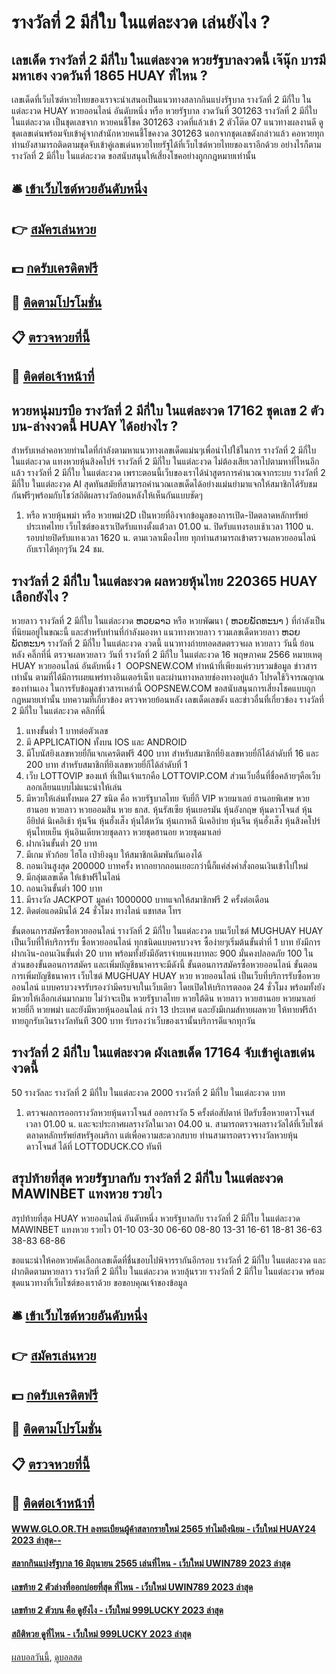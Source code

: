 # รางวัลที่ 2 มีกี่ใบ ในแต่ละงวด เล่นยังไง ?
## เลขเด็ด รางวัลที่ 2 มีกี่ใบ ในแต่ละงวด หวยรัฐบาลงวดนี้ เจ๊นุ๊ก บารมีมหาเฮง งวดวันที่ 1865 HUAY ที่ไหน ?
เลขเด็ดที่เว็บไซต์หวยไทยของเราจะนำเสนอเป็นแนวทางสลากกินแบ่งรัฐบาล รางวัลที่ 2 มีกี่ใบ ในแต่ละงวด HUAY หวยออนไลน์ อันดับหนึ่ง หรือ หวยรัฐบาล งวดวันที่ 301263 รางวัลที่ 2 มีกี่ใบ ในแต่ละงวด เป็นชุดเลขจาก หวยคนชี้โชค 301263 งวดที่แล้วเข้า 2 ตัวโต๊ด 07 แนวทางผลงานดี ดูชุดเลขเด่นพร้อมจับเข้าคู่จากสำนักหวยคนชี้โชคงวด 301263 นอกจากชุดเลขดังกล่าวแล้ว คอหวยทุกท่านยังสามารถติดตามชุดจับเข้าคู่เลขเด่นหวยไทยรัฐได้ที่เว็บไซต์หวยไทยของเราอีกด้วย อย่างไรก็ตาม รางวัลที่ 2 มีกี่ใบ ในแต่ละงวด ขอสนับสนุนให้เสี่ยงโชคอย่างถูกกฎหมายเท่านั้น

## 🛎 [เข้าเว็บไซต์หวยอันดับหนึ่ง](https://bit.ly/3BG5bNw)
## 👉 [สมัครเล่นหวย](https://bit.ly/3BG5bNw)
## 💵 [กดรับเครดิตฟรี](https://bit.ly/3C3mvgS)
## 👑 [ติดตามโปรโมชั่น](https://bit.ly/3C3mvgS)
## 📋 [ตรวจหวยที่นี้](https://bit.ly/3C3mvgS)
## 📱 [ติดต่อเจ้าหน้าที่](https://bit.ly/3C3mvgS)

## หวยหนุ่มบรบือ รางวัลที่ 2 มีกี่ใบ ในแต่ละงวด 17162 ชุดเลข 2 ตัวบน-ล่างงวดนี้ HUAY ได้อย่างไร ?
สำหรับเหล่าคอหวยท่านใดที่กำลังตามหาแนวทางเลขเด็ดแม่นๆเพื่อนำไปใช้ในการ รางวัลที่ 2 มีกี่ใบ ในแต่ละงวด แทงหวยหุ้นสิงคโปร์ รางวัลที่ 2 มีกี่ใบ ในแต่ละงวด ไม่ต้องเสียเวลาไปตามหาที่ไหนอีกแล้ว รางวัลที่ 2 มีกี่ใบ ในแต่ละงวด เพราะตอนนี้เว็บของเราได้นำสูตรการคำนวณจากระบบ รางวัลที่ 2 มีกี่ใบ ในแต่ละงวด AI สุดทันสมัยที่สามารถคำนวณเลขเด็ดได้อย่างแม่นยำมาแจกให้สมาชิกได้รับชมกันฟรีๆพร้อมกับโชว์สถิติผลรางวัลย้อนหลังให้เห็นกันแบบชัดๆ
1. หรือ หวยหุ้นพม่า หรือ หวยพม่า2D เป็นหวยที่อิงจากข้อมูลของการเปิด-ปิดตลาดหลักทรัพย์ประเทศไทย เว็บไซต์ของเราเปิดรับแทงตั้งแต่้วลา 01.00 น. ปิดรับแทงรอบเช้าเวลา 1100 น. รอบบ่ายปิดรับแทงเวลา 1620 น. ตามเวลาเมืองไทย ทุกท่านสามารถเข้าตรวจผลหวยออนไลน์ กับเราได้ทุกๆวัน 24 ชม.

## รางวัลที่ 2 มีกี่ใบ ในแต่ละงวด ผลหวยหุ้นไทย 220365 HUAY เลือกยังไง ?
หวยลาว รางวัลที่ 2 มีกี่ใบ ในแต่ละงวด ຫວຍລາວ หรือ หวยพัฒนา ( ຫວຍພັດທະນາ ) ที่กำลังเป็นที่นิยมอยู่ในขณะนี้ และสำหรับท่านที่กำลังมองหา แนวทางหวยลาว รวมเลขเด็ดหวยลาว ຫວຍພັດທະນາ รางวัลที่ 2 มีกี่ใบ ในแต่ละงวด งวดนี้
 แนวทางถ่ายทอดสดตรวจผล หวยลาว วันนี้ ย้อนหลัง คลิ๊กที่นี่ 
ตรวจผลหวยลาว วันที่ รางวัลที่ 2 มีกี่ใบ ในแต่ละงวด 16 พฤษภาคม 2566
หมายเหตุ HUAY หวยออนไลน์ อันดับหนึ่ง 1  OOPSNEW.COM ทำหน้าที่เพียงแค่รวบรวมข้อมูล ข่าวสาร เท่านั้น ตามที่ได้มีการเผยแพร่ทางอินเตอร์เน็ท และผ่านทางหลายช่องทางอยู่แล้ว โปรดใช้วิจารณญาณของท่านเอง ในการรับข้อมูลข่าวสารเหล่านี้ OOPSNEW.COM ขอสนับสนุนการเสี่ยงโชคแบบถูกกฎหมายเท่านั้น
บทความที่เกี่ยวข้อง
ตรวจหวยย้อนหลัง เลขเด็ดเลขดัง และข่าวอื่นที่เกี่ยวข้อง รางวัลที่ 2 มีกี่ใบ ในแต่ละงวด คลิกที่นี่
1. แทงขั้นต่ำ 1 บาทต่อตัวเลข
2. มี APPLICATION ทั้งบน IOS และ ANDROID
3. มีโบนัสยิงเลขหวยยี่กีแจกเครดิตฟรี 400 บาท สำหรับสมาชิกที่ยิงเลขหวยยี่กีได้ลำดับที่ 16 และ 200 บาท สำหรับสมาชิกที่ยิงเลขหวยยี่กีได้ลำดับที่ 1
4. เว็บ LOTTOVIP ของแท้ ที่เป็นเจ้าแรกคือ LOTTOVIP.COM ส่วนเว็บอื่นที่ชื่อคล้ายๆคือเว็บลอกเลียนแบบไม่แนะนำให้เล่น
5. มีหวยให้เล่นทั้งหมด 27 ชนิด คือ หวยรัฐบาลไทย จับยี่กี VIP หวยมาเลย์ ฮานอยพิเศษ หวยฮานอย หวยลาว หวยออมสิน หวย ธกส. หุ้นรัสเซีย หุ้นเยอรมัน หุ้นอังกฤษ หุ้นดาวโจนส์ หุ้นอียิปต์ นิเคอิเช้า หุ้นจีน หุ้นฮั่งเส็ง หุ้นไต้หวัน หุ้นเกาหลี นิเคอิบ่าย หุ้นจีน หุ้นฮั่งเส็ง หุ้นสิงคโปร์ หุ้นไทยเย็น หุ้นอินเดียหวยชุดลาว หวยชุดฮานอย หวยชุดมาเลย์
6. ฝากเงินขั้นต่ำ 20 บาท
7. มีเกม หัวก้อย ไฮโล เป่ายิงฉุบ ให้สมาชิกเดิมพันกันเองได้
8. ถอนเงินสูงสุด 200000 บาทครั้ง หากอยากถอนเยอะกว่านี้ก็แค่ส่งคำสั่งถอนเงินเข้าไปใหม่
9. มีกลุ่มเลขเด็ด ให้เข้าฟรีในไลน์
10. ถอนเงินขั้นต่ำ 100 บาท
11. มีรางวัล JACKPOT มูลค่า 1000000 บาทแจกให้สมาชิกฟรี 2 ครั้งต่อเดือน
12. ติดต่อแอดมินได้ 24 ชั่วโมง ทางไลน์ แชทสด โทร

ขั้นตอนการสมัครซื้อหวยออนไลน์ รางวัลที่ 2 มีกี่ใบ ในแต่ละงวด บนเว็บไซต์ MUGHUAY HUAY เป็นเว็บที่ให้บริการรับ ซื้อหวยออนไลน์ ทุกชนิดแบบครบวงจร ซื้อง่ายๆเริ่มต้นขั้นต่ำที่ 1 บาท ยังมีการฝากเงิน-ถอนเงินขั้นต่ำ 20 บาท พร้อมทั้งยังมีอัตราจ่ายแพงบาทละ 900 มั่นคงปลอดภัย 100 ในส่วนของขั้นตอนการสมัคร และเพิ่มบัญชีธนาคารจะมีดังนี้
ขั้นตอนการสมัครซื้อหวยออนไลน์
ขั้นตอนการเพิ่มบัญชีธนาคาร
เว็บไซต์ MUGHUAY HUAY หวย หวยออนไลน์ เป็นเว็บที่บริการรับซื้อหวยออนไลน์ แบบครบวงจรรับรองว่ามีครบจบในเว็บเดียว โดยเปิดให้บริการตลอด 24 ชั่วโมง พร้อมทั้งยังมีหวยให้เลือกเล่นมากมาย ไม่ว่าจะเป็น หวยรัฐบาลไทย หวยใต้ดิน หวยลาว หวยฮานอย หวยมาเลย์ หวยยี่กี หวยพม่า และยังมีหวยหุ้นออนไลน์ กว่า 13 ประเทศ และยังมีเกมส์ทายผลหวย ให้ทายฟรีถ้าทายถูกรับเงินรางวัลทันที 300 บาท รับรองว่าเว็บของเรานั้นบริการดีแจกทุกวัน

## รางวัลที่ 2 มีกี่ใบ ในแต่ละงวด ผังเลขเด็ด 17164 จับเข้าคู่เลขเด่นงวดนี้
50
รางวัลละ รางวัลที่ 2 มีกี่ใบ ในแต่ละงวด 2000 รางวัลที่ 2 มีกี่ใบ ในแต่ละงวด บาท
1. ตรวจผลการออกรางวัลหวยหุ้นดาวโจนส์ ออกรางวัล 5 ครั้งต่อสัปดาห์ ปิดรับซื้อหวยดาวโจนส์เวลา 01.00 น. และจะประกาศผลรางวัลในเวลา 04.00 น. สามารถตรวจผลรางวัลได้ที่เว็บไซต์ตลาดหลักทรัพย์สหรัฐอเมริกา แต่เพื่อความสะดวกสบาย ท่านสามารถตรวจรางวัลหวยหุ้นดาวโจนส์ ได้ที่ LOTTODUCK.CO ทันที

## สรุปท้ายที่สุด หวยรัฐบาลกับ รางวัลที่ 2 มีกี่ใบ ในแต่ละงวด MAWINBET แทงหวย รวยไว
สรุปท้ายที่สุด HUAY หวยออนไลน์ อันดับหนึ่ง หวยรัฐบาลกับ รางวัลที่ 2 มีกี่ใบ ในแต่ละงวด MAWINBET แทงหวย รวยไว 01-10
03-30
06-60
08-80
13-31
16-61
18-81
36-63
38-83
68-86

ขอแนะนำให้คอหวยคัดเลือกเลขเด็ดที่ชื่นชอบไปพิจารรากันอีกรอบ รางวัลที่ 2 มีกี่ใบ ในแต่ละงวด และฝากติดตามหวยลาว รางวัลที่ 2 มีกี่ใบ ในแต่ละงวด หวยลุ้นรวย รางวัลที่ 2 มีกี่ใบ ในแต่ละงวด พร้อมชุดแนวทางที่เว็บไซต์ของเราด้วย
ขอขอบคุณเจ้าของข้อมูล

## 🛎 [เข้าเว็บไซต์หวยอันดับหนึ่ง](https://bit.ly/3BG5bNw)
## 👉 [สมัครเล่นหวย](https://bit.ly/3BG5bNw)
## 💵 [กดรับเครดิตฟรี](https://bit.ly/3C3mvgS)
## 👑 [ติดตามโปรโมชั่น](https://bit.ly/3C3mvgS)
## 📋 [ตรวจหวยที่นี้](https://bit.ly/3C3mvgS)
## 📱 [ติดต่อเจ้าหน้าที่](https://bit.ly/3C3mvgS)

#### [WWW.GLO.OR.TH ลงทะเบียนผู้ค้าสลากรายใหม่ 2565 ทำไมถึงนิยม - เว็บใหม่ HUAY24 2023 ล่าสุด--](https://atom.io/themes/www.glo.or.th%20ลงทะเบียนผู้ค้าสลากรายใหม่%202565%20ทำไมถึงนิยม%20-%20เว็บใหม่%20huay24%202023%20ล่าสุด--)
#### [สลากกินแบ่งรัฐบาล 16 มิถุนายน 2565 เล่นที่ไหน - เว็บใหม่ UWIN789 2023 ล่าสุด](https://atom.io/themes/สลากกินแบ่งรัฐบาล%2016%20มิถุนายน%202565%20เล่นที่ไหน%20-%20เว็บใหม่%20uwin789%202023%20ล่าสุด)
#### [เลขท้าย 2 ตัวล่างที่ออกบ่อยที่สุด ที่ไหน - เว็บใหม่ UWIN789 2023 ล่าสุด](https://atom.io/themes/เลขท้าย%202%20ตัวล่างที่ออกบ่อยที่สุด%20ที่ไหน%20-%20เว็บใหม่%20uwin789%202023%20ล่าสุด)
#### [เลขท้าย 2 ตัวบน คือ ดูยังไง - เว็บใหม่ 999LUCKY 2023 ล่าสุด](https://atom.io/themes/เลขท้าย%202%20ตัวบน%20คือ%20ดูยังไง%20-%20เว็บใหม่%20999lucky%202023%20ล่าสุด)
#### [สถิติหวย ดูที่ไหน - เว็บใหม่ 999LUCKY 2023 ล่าสุด](https://atom.io/themes/สถิติหวย%20ดูที่ไหน%20-%20เว็บใหม่%20999lucky%202023%20ล่าสุด)

[ผลบอลวันนี้](https://siamsport.tv "ผลบอลวันนี้"), [ดูบอลสด](https://siamsport.tv/ดูบอลสด "ดูบอลสด")